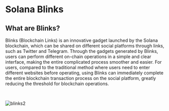 <h1>Solana Blinks</h2>

## What are Blinks?

Blinks (Blockchain Links) is an innovative gadget launched by the Solana blockchain, which can be shared on different social platforms through links, such as Twitter and Telegram. Through the gadgets generated by Blinks, users can perform different on-chain operations in a simple and clear interface, making the entire complicated process smoother and easier. For users, compared to the traditional method where users need to enter different websites before operating, using Blinks can immediately complete the entire blockchain transaction process on the social platform, greatly reducing the threshold for blockchain operations.

<br/>

![blinks2](https://github.com/user-attachments/assets/a3098426-1920-4b23-8ea3-1b4db6b03b0c)
